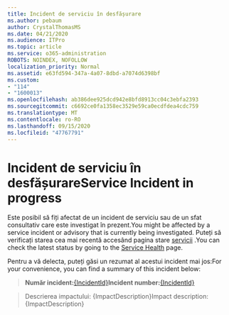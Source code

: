 ```yaml
---
title: Incident de serviciu în desfășurare
ms.author: pebaum
author: CrystalThomasMS
ms.date: 04/21/2020
ms.audience: ITPro
ms.topic: article
ms.service: o365-administration
ROBOTS: NOINDEX, NOFOLLOW
localization_priority: Normal
ms.assetid: e63fd594-347a-4a07-8dbd-a7074d6398bf
ms.custom:
- "114"
- "1600013"
ms.openlocfilehash: ab386dee925dcd942e8bfd8913cc04c3ebfa2393
ms.sourcegitcommit: c6692ce0fa1358ec3529e59ca0ecdfdea4cdc759
ms.translationtype: MT
ms.contentlocale: ro-RO
ms.lasthandoff: 09/15/2020
ms.locfileid: "47767791"
---
```

# <a name="service-incident-in-progress"></a><span data-ttu-id="8d219-102">Incident de serviciu în desfășurare</span><span class="sxs-lookup"><span data-stu-id="8d219-102">Service Incident in progress</span></span>

<span data-ttu-id="8d219-103">Este posibil să fiți afectat de un incident de serviciu sau de un sfat consultativ care este investigat în prezent.</span><span class="sxs-lookup"><span data-stu-id="8d219-103">You might be affected by a service incident or advisory that is currently being investigated.</span></span> <span data-ttu-id="8d219-104">Puteți să verificați starea cea mai recentă accesând pagina stare [servicii](https://admin.microsoft.com/adminportal/home#/servicehealth) .</span><span class="sxs-lookup"><span data-stu-id="8d219-104">You can check the latest status by going to the [Service Health](https://admin.microsoft.com/adminportal/home#/servicehealth) page.</span></span>
  
<span data-ttu-id="8d219-105">Pentru a vă delecta, puteți găsi un rezumat al acestui incident mai jos:</span><span class="sxs-lookup"><span data-stu-id="8d219-105">For your convenience, you can find a summary of this incident below:</span></span>
  
> <span data-ttu-id="8d219-106">**Număr incident:**[{IncidentId}](https://admin.microsoft.com/adminportal/home#/servicehealth)</span><span class="sxs-lookup"><span data-stu-id="8d219-106">**Incident number:**[{IncidentId}](https://admin.microsoft.com/adminportal/home#/servicehealth)</span></span>
    
> <span data-ttu-id="8d219-107">Descrierea impactului: {ImpactDescription}</span><span class="sxs-lookup"><span data-stu-id="8d219-107">Impact description: {ImpactDescription}</span></span>
